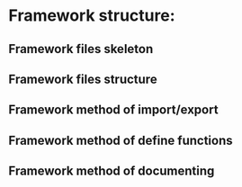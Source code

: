 # Framework structure:
## Framework files skeleton
## Framework files structure
## Framework method of import/export
## Framework method of define functions
## Framework method of documenting
